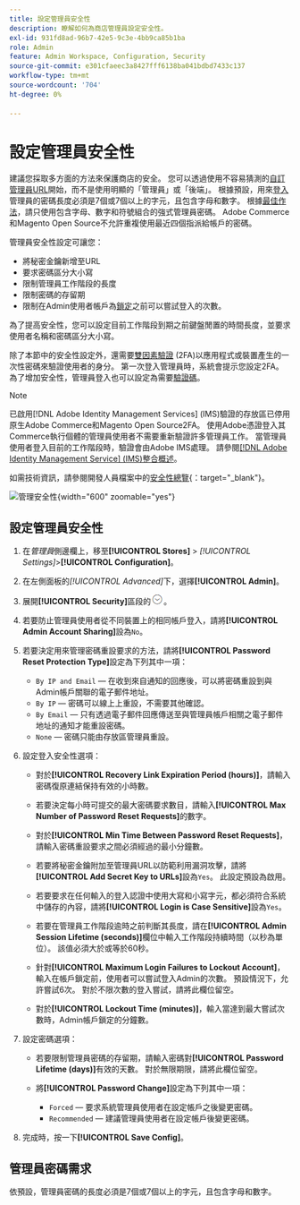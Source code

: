 ```yaml
---
title: 設定管理員安全性
description: 瞭解如何為商店管理員設定安全性。
exl-id: 931fd8ad-96b7-42e5-9c3e-4bb9ca85b1ba
role: Admin
feature: Admin Workspace, Configuration, Security
source-git-commit: e301cfaeec3a8427fff6138ba041bdbd7433c137
workflow-type: tm+mt
source-wordcount: '704'
ht-degree: 0%

---
```


# 設定管理員安全性

建議您採取多方面的方法來保護商店的安全。 您可以透過使用不容易猜測的[自訂管理員URL](../stores-purchase/store-urls.md#use-a-custom-admin-url)開始，而不是使用明顯的「管理員」或「後端」。 根據預設，用來[登入](../getting-started/admin-signin.md)管理員的密碼長度必須是7個或7個以上的字元，且包含字母和數字。 根據[最佳作法](https://experienceleague.adobe.com/docs/commerce-operations/implementation-playbook/best-practices/launch/security-best-practices.html)，請只使用包含字母、數字和符號組合的強式管理員密碼。 Adobe Commerce和Magento Open Source不允許重複使用最近四個指派給帳戶的密碼。

管理員安全性設定可讓您：

- 將秘密金鑰新增至URL
- 要求密碼區分大小寫
- 限制管理員工作階段的長度
- 限制密碼的存留期
- 限制在Admin使用者帳戶為[鎖定](permissions-users-all.md#locked-users)之前可以嘗試登入的次數。

為了提高安全性，您可以設定目前工作階段到期之前鍵盤閒置的時間長度，並要求使用者名稱和密碼區分大小寫。

除了本節中的安全性設定外，還需要[雙因素驗證](security-two-factor-authentication.md) (2FA)以應用程式或裝置產生的一次性密碼來驗證使用者的身分。 第一次登入管理員時，系統會提示您設定2FA。 為了增加安全性，管理員登入也可以設定為需要[驗證碼](security-captcha.md)。

>[!NOTE]
>
>已啟用[!DNL Adobe Identity Management Services] (IMS)驗證的存放區已停用原生Adobe Commerce和Magento Open Source2FA。 使用Adobe憑證登入其Commerce執行個體的管理員使用者不需要重新驗證許多管理員工作。 當管理員使用者登入目前的工作階段時，驗證會由Adobe IMS處理。 請參閱[[!DNL Adobe Identity Management Service] (IMS)整合概述](../getting-started/adobe-ims-integration-overview.md)。

如需技術資訊，請參閱開發人員檔案中的[安全性總覽](https://developer.adobe.com/commerce/php/architecture/basics/security/){：target=&quot;_blank&quot;}。

![管理安全性](../configuration-reference/advanced/assets/admin-security.png){width="600" zoomable="yes"}

## 設定管理員安全性

1. 在&#x200B;_管理員_&#x200B;側邊欄上，移至&#x200B;**[!UICONTROL Stores]** > _[!UICONTROL Settings]_>**[!UICONTROL Configuration]**。

1. 在左側面板的&#x200B;_[!UICONTROL Advanced]_&#x200B;下，選擇&#x200B;**[!UICONTROL Admin]**。

1. 展開&#x200B;**[!UICONTROL Security]**&#x200B;區段的![擴充選擇器](../assets/icon-display-expand.png)。

1. 若要防止管理員使用者從不同裝置上的相同帳戶登入，請將&#x200B;**[!UICONTROL Admin Account Sharing]**&#x200B;設為`No`。

1. 若要決定用來管理密碼重設要求的方法，請將&#x200B;**[!UICONTROL Password Reset Protection Type]**&#x200B;設定為下列其中一項：

   - `By IP and Email` — 在收到來自通知的回應後，可以將密碼重設到與Admin帳戶關聯的電子郵件地址。
   - `By IP` — 密碼可以線上上重設，不需要其他確認。
   - `By Email` — 只有透過電子郵件回應傳送至與管理員帳戶相關之電子郵件地址的通知才能重設密碼。
   - `None` — 密碼只能由存放區管理員重設。

1. 設定登入安全性選項：

   - 對於&#x200B;**[!UICONTROL Recovery Link Expiration Period (hours)]**，請輸入密碼復原連結保持有效的小時數。

   - 若要決定每小時可提交的最大密碼要求數目，請輸入&#x200B;**[!UICONTROL Max Number of Password Reset Requests]**&#x200B;的數字。

   - 對於&#x200B;**[!UICONTROL Min Time Between Password Reset Requests]**，請輸入密碼重設要求之間必須經過的最小分鐘數。

   - 若要將秘密金鑰附加至管理員URL以防範利用漏洞攻擊，請將&#x200B;**[!UICONTROL Add Secret Key to URLs]**&#x200B;設為`Yes`。 此設定預設為啟用。

   - 若要要求在任何輸入的登入認證中使用大寫和小寫字元，都必須符合系統中儲存的內容，請將&#x200B;**[!UICONTROL Login is Case Sensitive]**&#x200B;設為`Yes`。

   - 若要在管理員工作階段逾時之前判斷其長度，請在&#x200B;**[!UICONTROL Admin Session Lifetime (seconds)]**&#x200B;欄位中輸入工作階段持續時間（以秒為單位）。 該值必須大於或等於60秒。

   - 針對&#x200B;**[!UICONTROL Maximum Login Failures to Lockout Account]**，輸入在帳戶鎖定前，使用者可以嘗試登入Admin的次數。 預設情況下，允許嘗試6次。 對於不限次數的登入嘗試，請將此欄位留空。

   - 對於&#x200B;**[!UICONTROL Lockout Time (minutes)]**，輸入當達到最大嘗試次數時，Admin帳戶鎖定的分鐘數。

1. 設定密碼選項：

   - 若要限制管理員密碼的存留期，請輸入密碼對&#x200B;**[!UICONTROL Password Lifetime (days)]**&#x200B;有效的天數。 對於無限期限，請將此欄位留空。

   - 將&#x200B;**[!UICONTROL Password Change]**&#x200B;設定為下列其中一項：

      - `Forced` — 要求系統管理員使用者在設定帳戶之後變更密碼。
      - `Recommended` — 建議管理員使用者在設定帳戶後變更密碼。

1. 完成時，按一下&#x200B;**[!UICONTROL Save Config]**。

## 管理員密碼需求

依預設，管理員密碼的長度必須是7個或7個以上的字元，且包含字母和數字。
